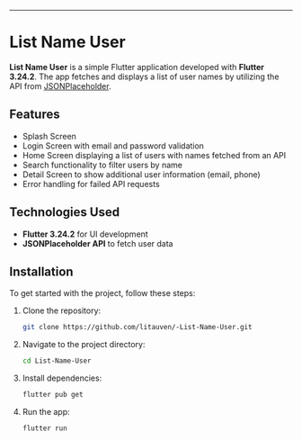 
---

# List Name User

**List Name User** is a simple Flutter application developed with **Flutter 3.24.2**. The app fetches and displays a list of user names by utilizing the API from [JSONPlaceholder](https://jsonplaceholder.typicode.com).

## Features

- Splash Screen
- Login Screen with email and password validation
- Home Screen displaying a list of users with names fetched from an API
- Search functionality to filter users by name
- Detail Screen to show additional user information (email, phone)
- Error handling for failed API requests

## Technologies Used

- **Flutter 3.24.2** for UI development
- **JSONPlaceholder API** to fetch user data

## Installation

To get started with the project, follow these steps:

1. Clone the repository:
   ```bash
   git clone https://github.com/litauven/-List-Name-User.git
   ```

2. Navigate to the project directory:
   ```bash
   cd List-Name-User
   ```

3. Install dependencies:
   ```bash
   flutter pub get
   ```

4. Run the app:
   ```bash
   flutter run
   ```



